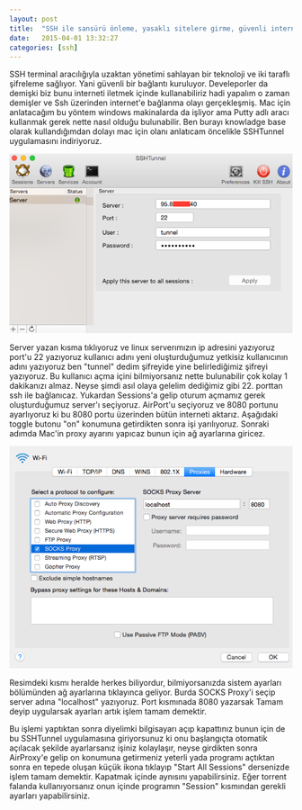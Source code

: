 ```yaml
---
layout: post
title:  "SSH ile sansürü önleme, yasaklı sitelere girme, güvenli internet"
date:   2015-04-01 13:32:27
categories: [ssh]
---
```


SSH terminal aracılığıyla uzaktan yönetimi sahlayan bir teknoloji ve iki taraflı şifreleme sağlıyor. Yani güvenli bir bağlantı kuruluyor. Develeporler da demişki biz bunu interneti iletmek içinde kullanabiliriz hadi yapalım o zaman demişler ve Ssh üzerinden internet'e bağlanma olayı gerçekleşmiş. Mac için anlatacağım bu yöntem windows makinalarda da işliyor ama Putty adlı aracı kullanmak gerek nette nasıl olduğu bulunabilir. Ben burayı knowladge base olarak kullandığımdan dolayı mac için olanı anlatıcam öncelikle SSHTunnel uygulamasını indiriyoruz.

![Resim](/images/24-1.png)<br>

Server yazan kısma tıklıyoruz ve linux serverımızın ip adresini yazıyoruz port'u 22 yazıyoruz kullanıcı adını yeni oluşturduğumuz yetkisiz kullanıcının adını yazıyoruz ben "tunnel" dedim şifreyide yine belirlediğimiz şifreyi yazıyoruz. Bu kullanıcı açma içini bilmiyorsanız nette bulunabilir çok kolay 1 dakikanızı almaz. Neyse şimdi asıl olaya gelelim dediğimiz gibi 22. porttan ssh ile bağlanıcaz. Yukardan Sessions'a gelip oturum açmamız gerek oluşturduğumuz server'ı seçiyoruz. AirPort'u seçiyoruz ve 8080 portunu ayarlıyoruz ki bu 8080 portu üzerinden bütün interneti aktarız. Aşağıdaki toggle butonu "on" konumuna getirdikten sonra işi yarılıyoruz. Sonraki adımda Mac'in proxy ayarını yapıcaz bunun için ağ ayarlarına giricez. 

![Resim](/images/24-2.png)<br>

Resimdeki kısmı heralde herkes biliyordur, bilmiyorsanızda sistem ayarları bölümünden ağ ayarlarına tıklayınca geliyor. Burda SOCKS Proxy'i seçip server adına "localhost" yazıyoruz. Port kısmınada 8080 yazarsak Tamam deyip uygularsak ayarları artık işlem tamam demektir.

Bu işlemi yaptıktan sonra diyelimki bilgisayarı açıp kapattınız bunun için de bu SSHTunnel uygulamasına giriyorsunuz ki onu başlangıçta otomatik açılacak şekilde ayarlarsanız işiniz kolaylaşır, neyse girdikten sonra AirProxy'e gelip on konumuna getirmeniz yeterli yada programı açtıktan sonra en tepede oluşan küçük ikona tıklayıp "Start All Sessions" dersenizde işlem tamam demektir. Kapatmak içinde aynısını yapabilirsiniz. Eğer torrent falanda kullanıyorsanız onun içinde programın "Session" kısmından gerekli ayarları yapabilirsiniz. 


